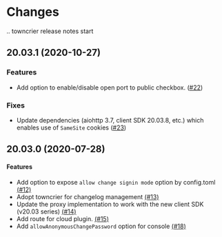 Changes
=======

<!--
    You should *NOT* be adding new change log entries to this file, this
    file is managed by towncrier. You *may* edit previous change logs to
    fix problems like typo corrections or such.

    To add a new change log entry, please refer
    https://pip.pypa.io/en/latest/development/contributing/#news-entries

    We named the news folder "changes".

    WARNING: Don't drop the last line!
-->

.. towncrier release notes start

20.03.1 (2020-10-27)
--------------------

### Features
* Add option to enable/disable open port to public checkbox. ([#22](https://github.com/lablup/backend.ai-console-server/issues/22))

### Fixes
* Update dependencies (aiohttp 3.7, client SDK 20.03.8, etc.) which enables use of `SameSite` cookies ([#23](https://github.com/lablup/backend.ai-console-server/issues/23))


20.03.0 (2020-07-28)
--------------------

#### Features
* Add option to expose `allow change signin mode` option by config.toml [(#12)](https://github.com/lablup/backend.ai-console-server/issues/12)
* Adopt towncrier for changelog management [(#13)](https://github.com/lablup/backend.ai-console-server/issues/13)
* Update the proxy implementation to work with the new client SDK (v20.03 series) [(#14)](https://github.com/lablup/backend.ai-console-server/issues/14)
* Add route for cloud plugin. [(#15)](https://github.com/lablup/backend.ai-console-server/issues/15)
* Add `allowAnonymousChangePassword` option for console [(#18)](https://github.com/lablup/backend.ai-console-server/issues/18)
